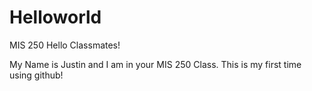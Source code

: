 # Helloworld
MIS 250
Hello Classmates!

My Name is Justin and I am in your MIS 250 Class. 
This is my first time using github!

